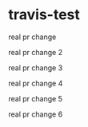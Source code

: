 # travis-test
real pr change

real pr change 2

real pr change 3

real pr change 4

real pr change 5

real pr change 6

